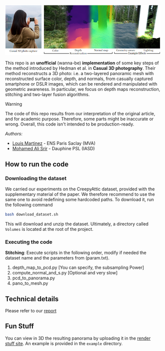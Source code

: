 <p align="center">
    <img src="images/logo.png" alt="logo" width="700">
</p>

This repo is an **unofficial** (wanna-be) **implementation** of some key steps of the method introduced by Hedman et al. in **Casual 3D photography**. Their method reconstructs a 3D photo: i.e. a two-layered panoramic mesh with reconstructed surface color, depth, and normals, from casually captured smartphone or DSLR images, which can be rendered and manipulated with geometric awareness. In particular, we focus on depth maps reconstruction, stitching and two-layer fusion algorithms.

> [!WARNING]  
> The code of this repo results from our interpretation of the original article, and for academic purpose. Therefore, some parts might be inaccurate or wrong. Overall, this code isn't intended to be production-ready.

*Authors:*
- [Louis Martinez](https://github.com/lmartinez2001/) - ENS Paris Saclay (MVA)
- [Mohamed Ali Srir](https://github.com/metlouf/) - Dauphine PSL (IASD)

## How to run the code

### Downloading the dataset

We carried our experiments on the CreepyAttic dataset, provided with the supplementary material of the paper. We therefore recommend to use the same one to avoid redefining some hardcoded paths. To download it, run the following command

```bash
bash download_dataset.sh
```

This will download and unzip the dataset. Ultimately, a directory called `Volumes` is located at the root of the project.

### Executing the code

**Stitching**: Execute scripts in the following order, modify if needed the dataset name and the parameters from (param.txt).

1. depth_map_to_pcd.py [You can specify, the subsampling Power]
1. compute_normal_and_s.py [Optional and very slow] 
1. pcd_to_panorama.py
1. pano_to_mesh.py


## Technical details

Please refer to our [report](report.pdf) 

## Fun Stuff

You can view in 3D the resulting panorama by uploading it in the [render stuff site](https://renderstuff.com/tools/360-panorama-web-viewer/). An example is provided in the  `example` directory.